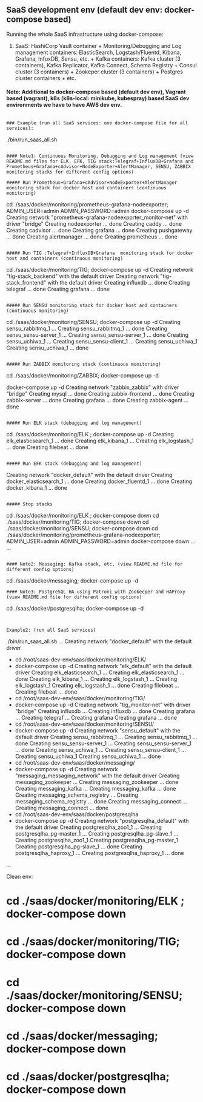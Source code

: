 
## SaaS development env (default dev env: docker-compose based)

Running the whole SaaS infrastructure using docker-compose: 

1. SaaS: HashiCorp Vault container + Monitoring/Debugging and Log management containers: ElasticSearch, Logstash/Fluentd, Kibana, Grafana, InfuxDB, Sensu, etc. + Kafka containers: Kafka cluster (3 containers), Kafka Replicator, Kafka Connect, Schema Registry + Consul cluster (3 containers) + Zookeper cluster (3 containers) + Postgres cluster containers + etc.

#### Note: Additional to docker-compose based (default dev env), Vagrant based (vagrant), k8s (k8s-local: minikube, kubespray) based SaaS dev environments we have to have AWS dev env.


```

### Example (run all SaaS services: one docker-compose file for all services):

```
./bin/run_saas_all.sh

```

#### Note1: Continuous Monitoring, Debugging and Log management (view README.md files for ELK, EFK, TIG stack:Telegraf+InfluxDB+Grafana and Prometheus+Grafana+cAdvisor+NodeExporter+AlertManager, SENSU, ZABBIX monitoring stacks for different config options)

##### Run Prometheus+Grafana+cAdvisor+NodeExporter+AlertManager monitoring stack for docker host and containers (continuous monitoring)

```
cd ./saas/docker/monitoring/prometheus-grafana-nodeexporter; ADMIN_USER=admin ADMIN_PASSWORD=admin docker-compose up -d
Creating network "prometheus-grafana-nodeexporter_monitor-net" with driver "bridge"
Creating nodeexporter ... done
Creating caddy        ... done
Creating cadvisor     ... done
Creating grafana      ... done
Creating pushgateway  ... done
Creating alertmanager ... done
Creating prometheus   ... done

```

##### Run TIG :Telegraf+InfluxDB+Grafana  monitoring stack for docker host and containers (continuous monitoring)

```
cd ./saas/docker/monitoring/TIG; docker-compose up -d
Creating network "tig-stack_backend" with the default driver
Creating network "tig-stack_frontend" with the default driver
Creating influxdb ... done
Creating telegraf ... done
Creating grafana  ... done
```

##### Run SENSU monitoring stack for docker host and containers (continuous monitoring)
```
cd ./saas/docker/monitoring/SENSU; docker-compose up -d
Creating sensu_rabbitmq_1 ... 
Creating sensu_rabbitmq_1 ... done
Creating sensu_sensu-server_1 ... 
Creating sensu_sensu-server_1 ... done
Creating sensu_uchiwa_1 ... 
Creating sensu_sensu-client_1 ... 
Creating sensu_uchiwa_1
Creating sensu_uchiwa_1 ... done
```

##### Run ZABBIX monitoring stack (continuous monitoring)

```
cd ./saas/docker/monitoring/ZABBIX; docker-compose up -d

docker-compose up -d
Creating network "zabbix_zabbix" with driver "bridge"
Creating mysql ... done
Creating zabbix-frontend ... done
Creating zabbix-server   ... done
Creating grafana         ... done
Creating zabbix-agent    ... done
```

##### Run ELK stack (debugging and log management)

```
cd ./saas/docker/monitoring/ELK ; docker-compose up -d
Creating elk_elasticsearch_1 ... done
Creating elk_kibana_1 ... 
Creating elk_logstash_1 ... done
Creating filebeat ... done

```

##### Run EFK stack (debugging and log management)

```
Creating network "docker_default" with the default driver
Creating docker_elasticsearch_1 ... done
Creating docker_fluentd_1       ... done
Creating docker_kibana_1        ... done
```

##### Stop stacks

```
cd ./saas/docker/monitoring/ELK ; docker-compose down
cd ./saas/docker/monitoring/TIG; docker-compose down
cd ./saas/docker/monitoring/SENSU; docker-compose down
cd ./saas/docker/monitoring/prometheus-grafana-nodeexporter; ADMIN_USER=admin ADMIN_PASSWORD=admin docker-compose down
...
...
```

#### Note2: Messaging: Kafka stack, etc. (view README.md file for different config options)

```
cd ./saas/docker/messaging; docker-compose up -d
```
#### Note3: PostgreSQL HA using Patroni with Zookeeper and HAProxy (view README.md file for different config options)

```
cd ./saas/docker/postgresqlha; docker-compose up -d

```


Example2: (run all SaaS services)
```
./bin/run_saas_all.sh
...
Creating network "docker_default" with the default driver
+ cd /root/saas-dev-env/saas/docker/monitoring/ELK/
+ docker-compose up -d
Creating network "elk_default" with the default driver
Creating elk_elasticsearch_1 ... 
Creating elk_elasticsearch_1 ... done
Creating elk_kibana_1 ... 
Creating elk_logstash_1 ... 
Creating elk_logstash_1
Creating elk_logstash_1 ... done
Creating filebeat ... 
Creating filebeat ... done
+ cd /root/saas-dev-env/saas/docker/monitoring/TIG/
+ docker-compose up -d
Creating network "tig_monitor-net" with driver "bridge"
Creating influxdb ... 
Creating influxdb ... done
Creating grafana ... 
Creating telegraf ... 
Creating grafana
Creating grafana ... done
+ cd /root/saas-dev-env/saas/docker/monitoring/SENSU/
+ docker-compose up -d
Creating network "sensu_default" with the default driver
Creating sensu_rabbitmq_1 ... 
Creating sensu_rabbitmq_1 ... done
Creating sensu_sensu-server_1 ... 
Creating sensu_sensu-server_1 ... done
Creating sensu_uchiwa_1 ... 
Creating sensu_sensu-client_1 ... 
Creating sensu_uchiwa_1
Creating sensu_uchiwa_1 ... done
+ cd /root/saas-dev-env/saas/docker/messaging/
+ docker-compose up -d
Creating network "messaging_messaging_network" with the default driver
Creating messaging_zookeeper ... 
Creating messaging_zookeeper ... done
Creating messaging_kafka ... 
Creating messaging_kafka ... done
Creating messaging_schema_registry ... 
Creating messaging_schema_registry ... done
Creating messaging_connect ... 
Creating messaging_connect ... done
+ cd /root/saas-dev-env/saas/docker/postgresqlha
+ docker-compose up -d
Creating network "postgresqlha_default" with the default driver
Creating postgresqlha_zoo1_1 ... 
Creating postgresqlha_pg-master_1 ... 
Creating postgresqlha_pg-slave_1 ... 
Creating postgresqlha_zoo1_1
Creating postgresqlha_pg-master_1
Creating postgresqlha_pg-slave_1 ... done
Creating postgresqlha_haproxy_1 ... 
Creating postgresqlha_haproxy_1 ... done

...

Clean env:
# cd ./saas/docker/monitoring/ELK ; docker-compose down
# cd ./saas/docker/monitoring/TIG; docker-compose down
# cd ./saas/docker/monitoring/SENSU; docker-compose down
# cd ./saas/docker/messaging; docker-compose down
# cd ./saas/docker/postgresqlha; docker-compose down

